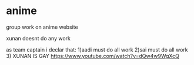 # anime
group work on anime website





xunan doesnt do any work





as team captain i declar that:
1)aadi must do all work
2)sai must do all work
3) XUNAN IS GAY
https://www.youtube.com/watch?v=dQw4w9WgXcQ
